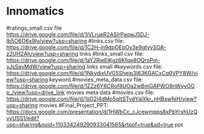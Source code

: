 # Innomatics
#ratings_small.csv  file https://drive.google.com/file/d/1iVLrueR2ASlrPaqwJ5DJ-Ib5O6O6x9Iv/view?usp=sharing
#links.csv file: https://drive.google.com/file/d/1C2H-jn9dpOEpOy3e9qtvySOA-z2UH2Ah/view?usp=sharing links
#links_small.csv file: https://drive.google.com/file/d/1aY2RwElKgz6Kfqe8OQroPm-yJsSayMdW/view?usp=sharing links small
#keywords.csv file: https://drive.google.com/file/d/1NkydixUVG5Sheip3I63KGACxCq0VPY8W/view?usp=sharing keyword
#movies_meta_data.csv file: https://drive.google.com/file/d/1ZZz6Y6CRof8UOa2wBmGAPWO8nWvyGGp_/view?usp=drive_link movies meta data
#movies.csv file: https://drive.google.com/file/d/1jjG2j4dMo5qItSTvdYaIXkr_nHBswfeH/view?usp=sharing movies
#Final_Project_PPT: https://docs.google.com/presentation/d/1HWbCc_cJcewmpps8xPbYrxhUzQvyUSS1/edit?usp=sharing&ouid=110334249290933041565&rtpof=true&sd=true ppt




